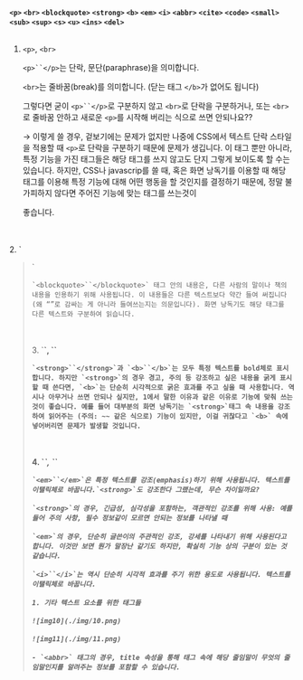 **`<p>`    `<br>`    `<blockquote>`    `<strong>`    `<b>`    `<em>`    `<i>`    `<abbr>`    `<cite>`    `<code>`    `<small>`    `<sub>`    `<sup>`    `<s>`    `<u>`    `<ins>`    `<del>`**
<br> 
<br> 
1. `<p>`, `<br>`
    
    `<p>``</p>`는 단락, 문단(paraphrase)을 의미합니다. 
    
    `<br>`는 줄바꿈(break)를 의미합니다. (닫는 태그 `</b>`가 없어도 됩니다)
    
    그렇다면 굳이 `<p>``</p>`로 구분하지 않고 `<br>`로 단락을 구분하거나, 또는 `<br>`로 줄바꿈 안하고 새로운 `<p>`를 시작해 버리는 식으로 쓰면 안되나요??
    
    → 이렇게 쓸 경우, 겉보기에는 문제가 없지만 나중에 CSS에서 텍스트 단락 스타일을 적용할 때 `<p>`로 단락을 구분하기 때문에 문제가 생깁니다. 이 태그 뿐만 아니라, 특정 기능을 가진 태그들은 해당 태그를 쓰지 않고도 단지 그렇게 보이도록 할 수는 있습니다. 하지만, CSS나 javascrip를 쓸 때, 혹은 화면 낭독기를 이용할 때 해당 태그를 이용해 특정 기능에 대해 어떤 행동을 할 것인지를 결정하기 때문에, 정말 불가피하지 않다면 주어진 기능에 맞는 태그를 쓰는것이
    
    좋습니다.
<br> 
<br>  
2. `<blockquote>`
    
    `<blockquote>``</blockquote>` 태그 안의 내용은, 다른 사람의 말이나 책의 내용을 인용하기 위해 사용됩니다. 이 내용들은 다른 텍스트보다 약간 들여 써집니다(왜 “”로 감싸는 게 아니라 들여쓰는지는 의문입니다). 화면 낭독기도 해당 태그를 다른 텍스트와 구분하여 읽습니다.
<br> 
<br> 
3. `<strong>`, `<b>`
    
    `<strong>``</strong>`과 `<b>``</b>`는 모두 특정 텍스트를 bold체로 표시합니다. 하지만 `<strong>`의 경우 경고, 주의 등 강조하고 싶은 내용을 굵게 표시 할 때 쓴다면, `<b>`는 단순히 시각적으로 굵은 효과를 주고 싶을 때 사용합니다. 역시나 아무거나 쓰면 안되나 싶지만, 1에서 말한 이유과 같은 이유로 기능에 맞춰 쓰는 것이 좋습니다. 예를 들어 대부분의 화면 낭독기는 `<strong>`태그 속 내용을 강조하여 읽어주는 (주의: ~~ 같은 식으로) 기능이 있지만, 이걸 귀찮다고 `<b>` 속에 넣어버리면 문제가 발생할 것입니다.
<br>    
<br> 
4. `<em>`, `<i>`
    
    `<em>``</em>`은 특정 텍스트를 강조(emphasis)하기 위해 사용됩니다. 텍스트를 이탤릭체로 바꿉니다.`<strong>`도 강조한다 그랬는데, 무슨 차이일까요? 
    
    `<strong>`의 경우, 긴급성, 심각성을 포함하는, 객관적인 강조를 위해 사용: 예를 들어 주의 사항, 필수 정보같이 모르면 안되는 정보를 나타낼 때
    
    `<em>`의 경우, 단순히 글쓴이의 주관적인 강조, 강세를 나타내기 위해 사용된다고 합니다. 이것만 보면 뭔가 말장난 같기도 하지만, 확실히 기능 상의 구분이 있는 것 같습니다.
    
    `<i>``</i>`는 역시 단순히 시각적 효과를 주기 위한 용도로 사용됩니다. 텍스트를 이탤릭체로 바꿉니다.
    
    1. 기타 텍스트 요소를 위한 태그들
    
    ![img10](./img/10.png)
    
    ![img11](./img/11.png)
    
    - `<abbr>` 태그의 경우, title 속성을 통해 태그 속에 해당 줄임말이 무엇의 줄임말인지를 알려주는 정보를 포함할 수 있습니다.